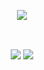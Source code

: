 <p align="center">
    <a href="https://github.com/sukruc?tab=repositories&language=python">
        <img src="https://img.shields.io/badge/I%20am%20a%20Python%20developer-14354C.svg?&style=for-the-badge&logo=python&logoColor=white"/>
</p>
<br>
<p align="center">
    <a><img align="center" src="https://github-readme-stats.vercel.app/api?username=sukruc&count_private=true&show_icons=true&theme=vue"/></a>
    <a><img align="center" src="https://github-readme-stats.vercel.app/api/top-langs/?username=sukruc&theme=vue&hide=tex,java,css"/></a>
</p>
